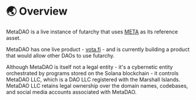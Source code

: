 # 🌏 Overview

MetaDAO is a live instance of futarchy that uses [META](https://app.gitbook.com/o/OGoMYC58rlfeRdt3mSG4/s/VrfQQGUqcuQR22v42NnC/\~/changes/42/metadao/meta) as its reference asset.

MetaDAO has one live product - [vota.fi](https://vota.fi/) - and is currently building a product that would allow other DAOs to use futarchy.

Although MetaDAO is itself not a legal entity - it's a cybernetic entity orchestrated by programs stored on the Solana blockchain - it controls MetaDAO LLC, which is a DAO LLC registered with the Marshall Islands. MetaDAO LLC retains legal ownership over the domain names, codebases, and social media accounts associated with MetaDAO.
